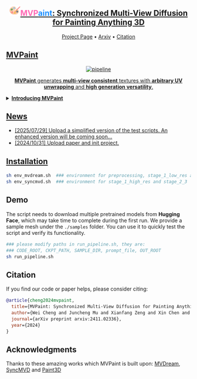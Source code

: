 

<div align="center">
    <h2> <img width="30" alt="pipeline" src="assets/logo.png"><a href="https://mvpaint.github.io"><span style="color: #FF69B4;">MVP</span><span style="color: #1E90FF;">aint</span>: Synchronized Multi-View Diffusion for Painting Anything 3D</a></h2>

<p align="center">
  <a href="https://mvpaint.github.io/">Project Page</a> •
  <a href="https://arxiv.org/abs/2411.02336">Arxiv</a> •
  <a href="#citation">Citation
</p>

</div>

## MVPaint

<div align="center">
<img width="720" alt="pipeline" src="assets/teaser-480p.gif">
<p><b>MVPaint</b> generates <b>multi-view consistent</b> textures with <b>arbitrary UV unwrapping</b> and <b>high generation versatility</b>.</p>
</div>


<details>
<summary><b>Introducing MVPaint</b></summary>
    <br></br>
    <div align="center">
    <img width="720" alt="pipeline" src="assets/pipeline.jpg">
    </div>
    <br></br>
    Texturing is a crucial step in the 3D asset production workflow, which enhances the visual appeal and diversity of 3D assets. Despite recent advancements in generation-based texturing, existing methods often yield subpar results, primarily due to local discontinuities, inconsistencies across multiple views, and their heavy dependence on UV unwrapping outcomes. To tackle these challenges, we propose a novel generation-refinement 3D texturing framework called <b>MVPaint</b>, which can generate high-resolution, seamless textures while emphasizing multi-view consistency. MVPaint mainly consists of three key modules. <b>1) Synchronized Multi-view Generation (SMG).</b> Given a 3D mesh model, MVPaint first simultaneously generates multi-view images by employing a SMG model, which leads to coarse texturing results with unpainted parts due to missing observations. <b>2) Spatial-aware 3D Inpainting (S3I).</b> To ensure complete 3D texturing, we introduce the S3I method, specifically designed to effectively texture previously unobserved areas. <b>3) UV Refinement (UVR).</b> Furthermore, MVPaint employs a UVR module to improve the texture quality in the UV space, which first performs a UV-space Super-Resolution, followed by a Spatial-aware Seam-Smoothing algorithm for revising spatial texturing discontinuities caused by UV unwrapping. Extensive experimental results demonstrate that MVPaint surpasses existing state-of-the-art methods. Notably, MVPaint could generate high-fidelity textures with minimal Janus issues and highly enhanced cross-view consistency.

</details>



## News

- [2025/07/29] Upload a simplified version of the test scripts. An enhanced version will be coming soon...
- [2024/10/31] Upload paper and init project.


## Installation

``` bash
sh env_mvdream.sh  ### environment for preprocessing, stage_1_low_res and final visualization
sh env_syncmvd.sh  ### environment for stage_1_high_res and stage_2_3
```

## Demo
The script needs to download multiple pretrained models from **Hugging Face**, which may take time to complete during the first run.
We provide a sample mesh under the `./samples` folder. You can use it to quickly test the script and verify its functionality.

``` bash
### please modify paths in run_pipeline.sh, they are:
### CODE_ROOT, CKPT_PATH, SAMPLE_DIR, prompt_file, OUT_ROOT
sh run_pipeline.sh 
```

## Citation

If you find our code or paper helps, please consider citing:

```bibtex
@article{cheng2024mvpaint,
  title={MVPaint: Synchronized Multi-View Diffusion for Painting Anything 3D}, 
  author={Wei Cheng and Juncheng Mu and Xianfang Zeng and Xin Chen and Anqi Pang and Chi Zhang and Zhibin Wang and Bin Fu and Gang Yu and Ziwei Liu and Liang Pan},
  journal={arXiv preprint arxiv:2411.02336},
  year={2024}
}
```

## Acknowledgments

Thanks to these amazing works which MVPaint is built upon: [MVDream](https://github.com/bytedance/MVDream), [SyncMVD](https://github.com/LIU-Yuxin/SyncMVD) and [Paint3D](https://github.com/OpenTexture/Paint3D)
